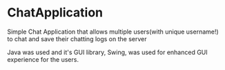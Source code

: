# ChatApplication

Simple Chat Application that allows multiple users(with unique username!) to chat and save their chatting logs on the server

Java was used and it's GUI library, Swing, was used for enhanced GUI experience for the users.

